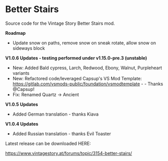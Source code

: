 # Better Stairs
 Source code for the Vintage Story Better Stairs mod.

**Roadmap**

- Update snow on paths, remove snow on sneak rotate, allow snow on sideways block

**V1.0.6 Updates - testing performed under v1.15.0-pre.3 (unstable)**

- New: Added Bald cypress, Larch, Redwood, Ebony, Walnut, Purpleheart variants
- New: Refactored code/leveraged Capsup's VS Mod Template: https://gitlab.com/vsmods-public/foundation/vsmodtemplate - - Thanks @Capsup!
- Fix: Renamed Quartz -> Ancient

**V1.0.5 Updates**

- Added German translation - thanks Kiava

**V1.0.4 Updates**

- Added Russian translation - thanks Evil Toaster


Latest release can be downloaded HERE:

https://www.vintagestory.at/forums/topic/3154-better-stairs/
